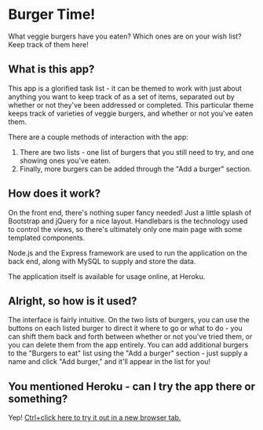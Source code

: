 # Burger Time!
What veggie burgers have you eaten? Which ones are on your wish list? Keep track of them here!

## What is this app?
This app is a glorified task list - it can be themed to work with just about anything you want to keep track of as a set of items, separated out by whether or not they've been addressed or completed. This particular theme keeps track of varieties of veggie burgers, and whether or not you've eaten them.

There are a couple methods of interaction with the app:
1. There are two lists - one list of burgers that you still need to try, and one showing ones you've eaten.
2. Finally, more burgers can be added through the "Add a burger" section.

## How does it work?
On the front end, there's nothing super fancy needed! Just a little splash of Bootstrap and jQuery for a nice layout. Handlebars is the technology used to control the views, so there's ultimately only one main page with some templated components.

Node.js and the Express framework are used to run the application on the back end, along with MySQL to supply and store the data.

The application itself is available for usage online, at Heroku.

## Alright, so how is it used?
The interface is fairly intuitive. On the two lists of burgers, you can use the buttons on each listed burger to direct it where to go or what to do - you can shift them back and forth between whether or not you've tried them, or you can delete them from the app entirely. You can add additional burgers to the "Burgers to eat" list using the "Add a burger" section - just supply a name and click "Add burger," and it'll appear in the list for you!

## You mentioned Heroku - can I try the app there or something?

Yep! [Ctrl+click here to try it out in a new browser tab.](https://adams-veggie-burger-tracker.herokuapp.com/ "Adam G Friend Finder App on Heroku")
